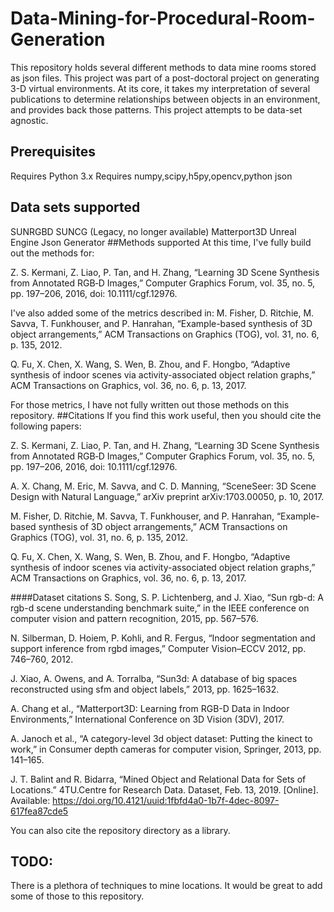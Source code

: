 # Data-Mining-for-Procedural-Room-Generation
This repository holds several different methods to data mine rooms stored as json files. This project was part of a post-doctoral project on generating 3-D virtual environments. At its core, it takes my interpretation of several publications to determine relationships between objects in an environment, and provides back those patterns. This project attempts to be data-set agnostic.

## Prerequisites
Requires Python 3.x
Requires numpy,scipy,h5py,opencv,python json 

## Data sets supported
SUNRGBD
SUNCG (Legacy, no longer available)
Matterport3D
Unreal Engine Json Generator
##Methods supported
At this time, I've fully build out the methods for:

Z. S. Kermani, Z. Liao, P. Tan, and H. Zhang, “Learning 3D Scene Synthesis from Annotated RGB‐D Images,” Computer Graphics Forum, vol. 35, no. 5, pp. 197–206, 2016, doi: 10.1111/cgf.12976.


I've also added some of the metrics described in:
M. Fisher, D. Ritchie, M. Savva, T. Funkhouser, and P. Hanrahan, “Example-based synthesis of 3D object arrangements,” ACM Transactions on Graphics (TOG), vol. 31, no. 6, p. 135, 2012.

Q. Fu, X. Chen, X. Wang, S. Wen, B. Zhou, and F. Hongbo, “Adaptive synthesis of indoor scenes via activity-associated object relation graphs,” ACM Transactions on Graphics, vol. 36, no. 6, p. 13, 2017.


For those metrics, I have not fully written out those methods on this repository.
##Citations
If you find this work useful, then you should cite the following papers:

Z. S. Kermani, Z. Liao, P. Tan, and H. Zhang, “Learning 3D Scene Synthesis from Annotated RGB‐D Images,” Computer Graphics Forum, vol. 35, no. 5, pp. 197–206, 2016, doi: 10.1111/cgf.12976.

A. X. Chang, M. Eric, M. Savva, and C. D. Manning, “SceneSeer: 3D Scene Design with Natural Language,” arXiv preprint arXiv:1703.00050, p. 10, 2017.

M. Fisher, D. Ritchie, M. Savva, T. Funkhouser, and P. Hanrahan, “Example-based synthesis of 3D object arrangements,” ACM Transactions on Graphics (TOG), vol. 31, no. 6, p. 135, 2012.

Q. Fu, X. Chen, X. Wang, S. Wen, B. Zhou, and F. Hongbo, “Adaptive synthesis of indoor scenes via activity-associated object relation graphs,” ACM Transactions on Graphics, vol. 36, no. 6, p. 13, 2017.

####Dataset citations
S. Song, S. P. Lichtenberg, and J. Xiao, “Sun rgb-d: A rgb-d scene understanding benchmark suite,” in the IEEE conference on computer vision and pattern recognition, 2015, pp. 567–576.

N. Silberman, D. Hoiem, P. Kohli, and R. Fergus, “Indoor segmentation and support inference from rgbd images,” Computer Vision–ECCV 2012, pp. 746–760, 2012.

J. Xiao, A. Owens, and A. Torralba, “Sun3d: A database of big spaces reconstructed using sfm and object labels,” 2013, pp. 1625–1632.

A. Chang et al., “Matterport3D: Learning from RGB-D Data in Indoor Environments,” International Conference on 3D Vision (3DV), 2017.

A. Janoch et al., “A category-level 3d object dataset: Putting the kinect to work,” in Consumer depth cameras for computer vision, Springer, 2013, pp. 141–165.

J. T. Balint and R. Bidarra, “Mined Object and Relational Data for Sets of Locations.” 4TU.Centre for Research Data. Dataset, Feb. 13, 2019. [Online]. Available: https://doi.org/10.4121/uuid:1fbfd4a0-1b7f-4dec-8097-617fea87cde5

You can also cite the repository directory as a library.
## TODO:
There is a plethora of techniques to mine locations. It would be great to add some of those to this repository.
